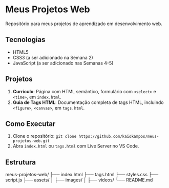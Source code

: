 # Meus Projetos Web

Repositório para meus projetos de aprendizado em desenvolvimento web.

## Tecnologias
- HTML5
- CSS3 (a ser adicionado na Semana 2)
- JavaScript (a ser adicionado nas Semanas 4-5)

## Projetos
1. **Currículo**: Página com HTML semântico, formulário com `<select>` e `<time>`, em `index.html`.
2. **Guia de Tags HTML**: Documentação completa de tags HTML, incluindo `<figure>`, `<canvas>`, em `tags.html`.

## Como Executar
1. Clone o repositório: `git clone https://github.com/kaiokampos/meus-projetos-web.git`
2. Abra `index.html` ou `tags.html` com Live Server no VS Code.

## Estrutura

meus-projetos-web/
├── index.html
├── tags.html
├── styles.css
├── script.js
├── assets/
│   ├── images/
│   ├── videos/
└── README.md
